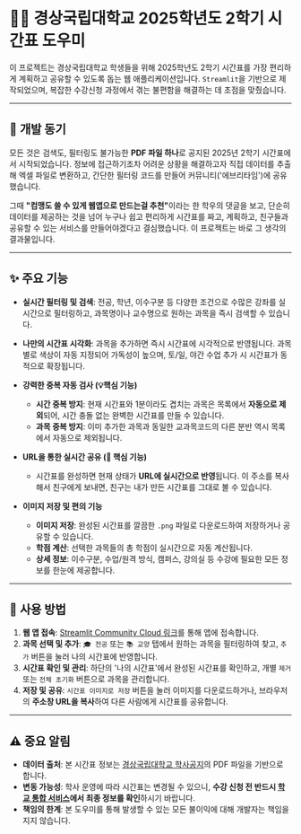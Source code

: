# 👨‍💻 경상국립대학교 2025학년도 2학기 시간표 도우미

이 프로젝트는 경상국립대학교 학생들을 위해 2025학년도 2학기 시간표를 가장 편리하게 계획하고 공유할 수 있도록 돕는 웹 애플리케이션입니다. `Streamlit`을 기반으로 제작되었으며, 복잡한 수강신청 과정에서 겪는 불편함을 해결하는 데 초점을 맞췄습니다.

---

## 🤔 개발 동기

모든 것은 검색도, 필터링도 불가능한 **PDF 파일 하나**로 공지된 2025년 2학기 시간표에서 시작되었습니다. 정보에 접근하기조차 어려운 상황을 해결하고자 직접 데이터를 추출해 엑셀 파일로 변환하고, 간단한 필터링 코드를 만들어 커뮤니티('에브리타임')에 공유했습니다.

그때 <b>"컴맹도 쓸 수 있게 웹앱으로 만드는걸 추천"</b>이라는 한 학우의 댓글을 보고, 단순히 데이터를 제공하는 것을 넘어 누구나 쉽고 편리하게 시간표를 짜고, 계획하고, 친구들과 공유할 수 있는 서비스를 만들어야겠다고 결심했습니다. 이 프로젝트는 바로 그 생각의 결과물입니다.

---

## ✨ 주요 기능

* **실시간 필터링 및 검색**: 전공, 학년, 이수구분 등 다양한 조건으로 수많은 강좌를 실시간으로 필터링하고, 과목명이나 교수명으로 원하는 과목을 즉시 검색할 수 있습니다.

* **나만의 시간표 시각화**: 과목을 추가하면 즉시 시간표에 시각적으로 반영됩니다. 과목별로 색상이 자동 지정되어 가독성이 높으며, 토/일, 야간 수업 추가 시 시간표가 동적으로 확장됩니다.

* **강력한 중복 자동 검사 (💡핵심 기능)**
    * **시간 중복 방지**: 현재 시간표와 1분이라도 겹치는 과목은 목록에서 **자동으로 제외**되어, 시간 충돌 없는 완벽한 시간표를 만들 수 있습니다.
    * **과목 중복 방지**: 이미 추가한 과목과 동일한 교과목코드의 다른 분반 역시 목록에서 자동으로 제외됩니다.

* **URL을 통한 실시간 공유 (🔗 핵심 기능)**
    * 시간표를 완성하면 현재 상태가 **URL에 실시간으로 반영**됩니다. 이 주소를 복사해서 친구에게 보내면, 친구는 내가 만든 시간표를 그대로 볼 수 있습니다.

* **이미지 저장 및 편의 기능**
    * **이미지 저장**: 완성된 시간표를 깔끔한 `.png` 파일로 다운로드하여 저장하거나 공유할 수 있습니다.
    * **학점 계산**: 선택한 과목들의 총 학점이 실시간으로 자동 계산됩니다.
    * **상세 정보**: 이수구분, 수업/원격 방식, 캠퍼스, 강의실 등 수강에 필요한 모든 정보를 한눈에 제공합니다.

---

## 🚀 사용 방법

1.  **웹 앱 접속**: [Streamlit Community Cloud 링크](https://gnu-timetable-maker.streamlit.app)를 통해 앱에 접속합니다.
2.  **과목 선택 및 추가**: `🎓 전공` 또는 `📚 교양` 탭에서 원하는 과목을 필터링하여 찾고, `추가` 버튼을 눌러 나의 시간표에 반영합니다.
3.  **시간표 확인 및 관리**: 하단의 '나의 시간표'에서 완성된 시간표를 확인하고, 개별 `제거` 또는 `전체 초기화` 버튼으로 과목을 관리합니다.
4.  **저장 및 공유**: `시간표 이미지로 저장` 버튼을 눌러 이미지를 다운로드하거나, 브라우저의 **주소창 URL을 복사**하여 다른 사람에게 시간표를 공유합니다.

---

## ⚠️ 중요 알림

* **데이터 출처**: 본 시간표 정보는 [경상국립대학교 학사공지](https://www.gnu.ac.kr/main/na/ntt/selectNttInfo.do?mi=1127&bbsId=1029&nttSn=2547228)의 PDF 파일을 기반으로 합니다.
* **변동 가능성**: 학사 운영에 따라 시간표는 변경될 수 있으니, **수강 신청 전 반드시 [학교 통합 서비스](https://my.gnu.ac.kr)에서 최종 정보를 확인**하시기 바랍니다.
* **책임의 한계**: 본 도우미를 통해 발생할 수 있는 모든 불이익에 대해 개발자는 책임을 지지 않습니다.
